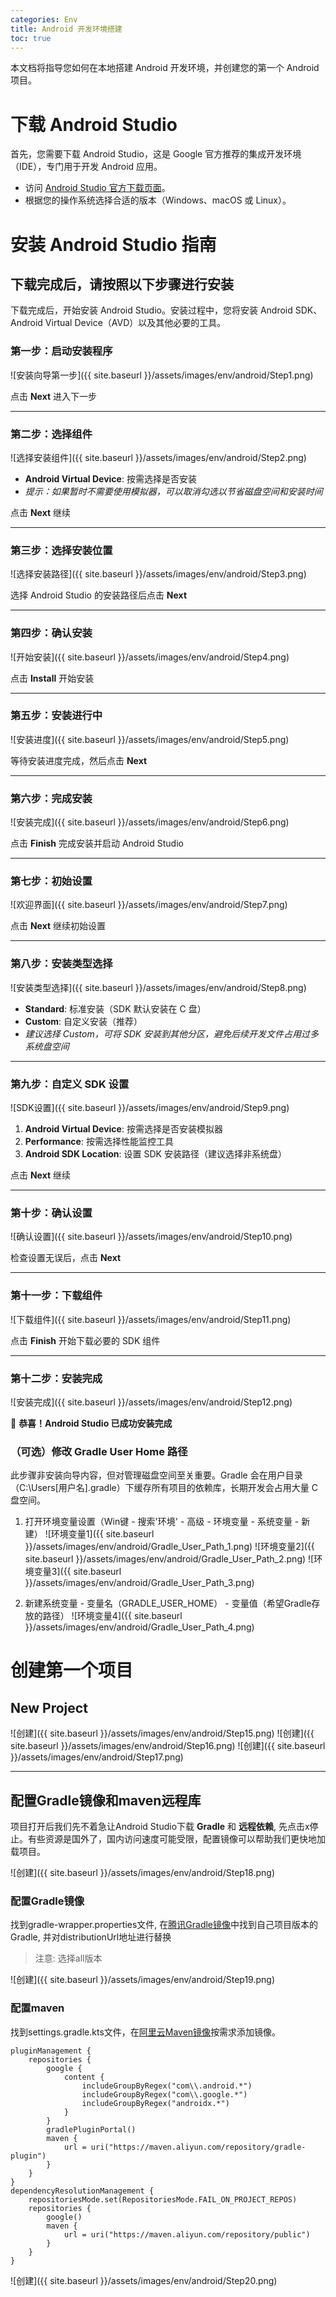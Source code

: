 ```yaml
---
categories: Env
title: Android 开发环境搭建
toc: true
---
```


本文档将指导您如何在本地搭建 Android 开发环境，并创建您的第一个 Android 项目。

# 下载 Android Studio

首先，您需要下载 Android Studio，这是 Google 官方推荐的集成开发环境（IDE），专门用于开发 Android 应用。

- 访问 [Android Studio 官方下载页面](https://developer.android.com/studio?hl=zh-cn)。
- 根据您的操作系统选择合适的版本（Windows、macOS 或 Linux）。

# 安装 Android Studio 指南

## 下载完成后，请按照以下步骤进行安装

下载完成后，开始安装 Android Studio。安装过程中，您将安装 Android SDK、Android Virtual Device（AVD）以及其他必要的工具。

### 第一步：启动安装程序

![安装向导第一步]({{ site.baseurl }}/assets/images/env/android/Step1.png)

点击 **Next** 进入下一步

---


### 第二步：选择组件

![选择安装组件]({{ site.baseurl }}/assets/images/env/android/Step2.png)

- **Android Virtual Device**: 按需选择是否安装
- *提示：如果暂时不需要使用模拟器，可以取消勾选以节省磁盘空间和安装时间*

点击 **Next** 继续

---

### 第三步：选择安装位置

![选择安装路径]({{ site.baseurl }}/assets/images/env/android/Step3.png)

选择 Android Studio 的安装路径后点击 **Next**

---

### 第四步：确认安装

![开始安装]({{ site.baseurl }}/assets/images/env/android/Step4.png)

点击 **Install** 开始安装

---

### 第五步：安装进行中

![安装进度]({{ site.baseurl }}/assets/images/env/android/Step5.png)

等待安装进度完成，然后点击 **Next**

------

### 第六步：完成安装

![安装完成]({{ site.baseurl }}/assets/images/env/android/Step6.png)

点击 **Finish** 完成安装并启动 Android Studio

------

### 第七步：初始设置

![欢迎界面]({{ site.baseurl }}/assets/images/env/android/Step7.png)

点击 **Next** 继续初始设置

------

### 第八步：安装类型选择

![安装类型选择]({{ site.baseurl }}/assets/images/env/android/Step8.png)

- **Standard**: 标准安装（SDK 默认安装在 C 盘）
- **Custom**: 自定义安装（推荐）
- *建议选择 Custom，可将 SDK 安装到其他分区，避免后续开发文件占用过多系统盘空间*

------

### 第九步：自定义 SDK 设置

![SDK设置]({{ site.baseurl }}/assets/images/env/android/Step9.png)

1. **Android Virtual Device**: 按需选择是否安装模拟器
2. **Performance**: 按需选择性能监控工具
3. **Android SDK Location**: 设置 SDK 安装路径（建议选择非系统盘）

点击 **Next** 继续

---

### 第十步：确认设置

![确认设置]({{ site.baseurl }}/assets/images/env/android/Step10.png)

检查设置无误后，点击 **Next**

------

### 第十一步：下载组件

![下载组件]({{ site.baseurl }}/assets/images/env/android/Step11.png)

点击 **Finish** 开始下载必要的 SDK 组件

------

### 第十二步：安装完成

![安装完成]({{ site.baseurl }}/assets/images/env/android/Step12.png)

🎉 **恭喜！Android Studio 已成功安装完成**


### （可选）修改 Gradle User Home 路径

此步骤非安装向导内容，但对管理磁盘空间至关重要。Gradle 会在用户目录（C:\Users\[用户名]\.gradle）下缓存所有项目的依赖库，长期开发会占用大量 C 盘空间。

1. 打开环境变量设置（Win键 - 搜索'环境' - 高级 - 环境变量 - 系统变量 - 新建）
![环境变量1]({{ site.baseurl }}/assets/images/env/android/Gradle_User_Path_1.png)
![环境变量2]({{ site.baseurl }}/assets/images/env/android/Gradle_User_Path_2.png)
![环境变量3]({{ site.baseurl }}/assets/images/env/android/Gradle_User_Path_3.png)

2. 新建系统变量 - 变量名（GRADLE_USER_HOME） - 变量值（希望Gradle存放的路径）
![环境变量4]({{ site.baseurl }}/assets/images/env/android/Gradle_User_Path_4.png)


# 创建第一个项目

## New Project

![创建]({{ site.baseurl }}/assets/images/env/android/Step15.png)
![创建]({{ site.baseurl }}/assets/images/env/android/Step16.png)
![创建]({{ site.baseurl }}/assets/images/env/android/Step17.png)

---

## 配置Gradle镜像和maven远程库

项目打开后我们先不着急让Android Studio下载 **Gradle** 和 **远程依赖**, 先点击x停止。有些资源是国外了，国内访问速度可能受限，配置镜像可以帮助我们更快地加载项目。

![创建]({{ site.baseurl }}/assets/images/env/android/Step18.png)

### 配置Gradle镜像

找到gradle-wrapper.properties文件, 在[腾讯Gradle镜像](https://mirrors.cloud.tencent.com/gradle/)中找到自己项目版本的Gradle,
并对distributionUrl地址进行替换

> 注意: 选择all版本

![创建]({{ site.baseurl }}/assets/images/env/android/Step19.png)

### 配置maven

找到settings.gradle.kts文件，在[阿里云Maven镜像](https://maven.aliyun.com/mvn/guide)按需求添加镜像。

``` 
pluginManagement {
    repositories {
        google {
            content {
                includeGroupByRegex("com\\.android.*")
                includeGroupByRegex("com\\.google.*")
                includeGroupByRegex("androidx.*")
            }
        }
        gradlePluginPortal()
        maven {
            url = uri("https://maven.aliyun.com/repository/gradle-plugin")
        }
    }
}
dependencyResolutionManagement {
    repositoriesMode.set(RepositoriesMode.FAIL_ON_PROJECT_REPOS)
    repositories {
        google()
        maven {
            url = uri("https://maven.aliyun.com/repository/public")
        }
    }
}
```

![创建]({{ site.baseurl }}/assets/images/env/android/Step20.png)

